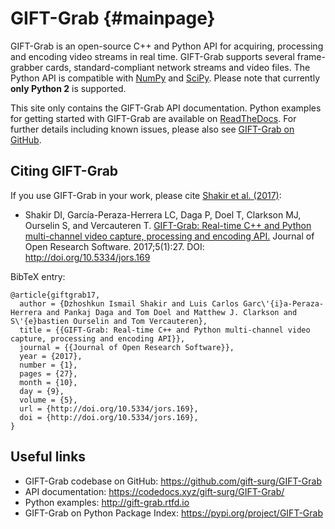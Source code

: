 # GIFT-Grab             {#mainpage}

GIFT-Grab is an open-source C++ and Python API for acquiring, processing and encoding video streams in real time.
GIFT-Grab supports several frame-grabber cards, standard-compliant network streams and video files.
The Python API is compatible with [NumPy][numpy] and [SciPy][scipy].
Please note that currently **only Python 2** is supported.

[scipy]: https://www.scipy.org/
[numpy]: http://www.numpy.org/

This site only contains the GIFT-Grab API documentation.
Python examples for getting started with GIFT-Grab are available on [ReadTheDocs][gg-rtd].
For further details including known issues, please also see [GIFT-Grab on GitHub][gg-github].

[gg-rtd]: http://gift-grab.rtfd.io
[gg-github]: https://github.com/gift-surg/GIFT-Grab


## Citing GIFT-Grab

If you use GIFT-Grab in your work, please cite [Shakir et al. (2017)][jors-paper]:

* Shakir DI, García-Peraza-Herrera LC, Daga P, Doel T, Clarkson MJ, Ourselin S, and Vercauteren T. [GIFT-Grab: Real-time C++ and Python multi-channel video capture, processing and encoding API.][jors-paper] Journal of Open Research Software. 2017;5(1):27. DOI: http://doi.org/10.5334/jors.169

BibTeX entry:

```
@article{giftgrab17,
  author = {Dzhoshkun Ismail Shakir and Luis Carlos Garc\'{i}a-Peraza-Herrera and Pankaj Daga and Tom Doel and Matthew J. Clarkson and S\'{e}bastien Ourselin and Tom Vercauteren},
  title = {{GIFT-Grab: Real-time C++ and Python multi-channel video capture, processing and encoding API}},
  journal = {{Journal of Open Research Software}},
  year = {2017},
  number = {1},
  pages = {27},
  month = {10},
  day = {9},
  volume = {5},
  url = {http://doi.org/10.5334/jors.169},
  doi = {http://doi.org/10.5334/jors.169},
}
```

[jors-paper]: http://doi.org/10.5334/jors.169


## Useful links

* GIFT-Grab codebase on GitHub: https://github.com/gift-surg/GIFT-Grab
* API documentation: https://codedocs.xyz/gift-surg/GIFT-Grab/
* Python examples: http://gift-grab.rtfd.io
* GIFT-Grab on Python Package Index: https://pypi.org/project/GIFT-Grab
